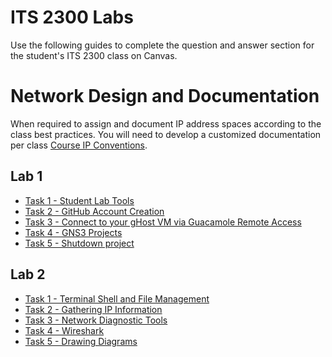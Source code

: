 # ITS 2300 Labs

Use the following guides to complete the question and answer section for the student's ITS 2300 class on Canvas.


# Network Design and Documentation
When required to assign and document IP address spaces according to the class best practices. You will need to develop a customized documentation per class [Course IP Conventions](https://github.com/OHIO-ECT/ECT-Lab-Introduction/blob/main/course_guides/its-4750-course-conventions.md).

## Lab 1
- [Task 1 - Student Lab Tools](../tasks/Task-Student-Lab-Tools.md)
- [Task 2 - GitHub Account Creation](../tasks/Task-GitHub-Account-Creation.md)
- [Task 3 - Connect to your gHost VM via Guacamole Remote Access](../tasks/Task-Connect-to-GNS3-VM-Guac.md)
- [Task 4 - GNS3 Projects](../tasks/Task-GNS3-Projects.md)
- [Task 5 - Shutdown project](../tasks/Task-Shutdown-GNS3.md)

## Lab 2
- [Task 1 - Terminal Shell and File Management](../tasks/Task-Terminal-Shell-and-File-Management.md)
- [Task 2 - Gathering IP Information](../tasks/Task-Gathering-IP-Information.md)
- [Task 3 - Network Diagnostic Tools](../tasks/Task-Advanced-Network-Diagnostic-Commands.md)
- [Task 4 - Wireshark](../tasks/Task-Wireshark.md)
- [Task 5 - Drawing Diagrams](../tasks/Task-Drawing-Diagrams.md)

